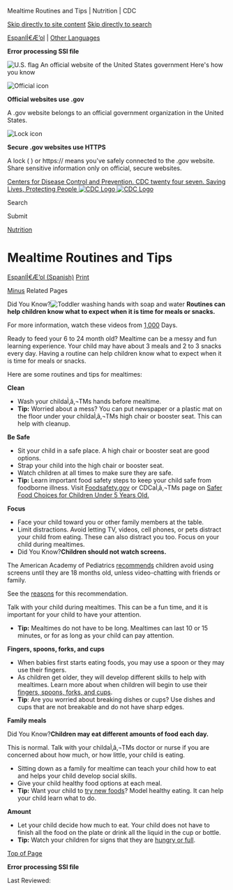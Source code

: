 





















Mealtime Routines and Tips \| Nutrition \| CDC
 










 






 











 




[Skip directly to site content](#content)
[Skip directly to search](#headerSearch)


[EspanIÌ€Æ’ol](/spanish/) \| 
[Other Languages](https://wwwn.cdc.gov/pubs/other-languages/)

**Error processing SSI file**  



![U.S. flag](/TemplatePackage/4.0/assets/imgs/uswds/us_flag_small.png)
An official website of the United States government Here's how you know 



![Official icon](/TemplatePackage/4.0/assets/imgs/uswds/icon-dot-gov.svg)



**Official websites use .gov**


A .gov website belongs to an official government organization in the United States.







![Lock icon](/TemplatePackage/4.0/assets/imgs/uswds/icon-https.svg)



**Secure .gov websites use HTTPS**


A lock (  ) or https:// means you've safely connected to the .gov website. Share sensitive information only on official, secure websites.








 



[Centers for Disease Control and Prevention. CDC twenty four seven. Saving Lives, Protecting People
![CDC Logo](/TemplatePackage/4.0/assets/imgs/logo/logo-notext.svg)
![CDC Logo](/TemplatePackage/4.0/assets/imgs/logo/logo-notext.svg)](https://www.cdc.gov/)





Search









Submit


















 [Nutrition](/nutrition/php/about/index.html)










 











Mealtime Routines and Tips
==========================

 
[EspanIÌ€Æ’ol (Spanish)](/nutrition/infantandtoddlernutrition/mealtime/consejos-y-rutinas-para-la-hora-de-comer.html) [Print](#print)



[Minus](#collapse_28376627fc3bb67d7)
Related Pages




Did You Know?![Toddler washing hands with soap and water](/nutrition/infantandtoddlernutrition/images/toddler-washing-hands-small.jpg?_=16840)
**Routines can help children know what to expect when it is time for meals or snacks.**


For more information, watch these videos from [1,000](/nutrition/infantandtoddlernutrition/resources.html#videos) Days.



Ready to feed your 6 to 24 month old? Mealtime can be a messy and fun learning experience. Your child may have about 3 meals and 2 to 3 snacks every day. Having a routine can help children know what to expect when it is time for meals or snacks.


Here are some routines and tips for mealtimes:


**Clean**


* Wash your childaÌ‚â‚¬TMs hands before mealtime.
* **Tip:** Worried about a mess? You can put newspaper or a plastic mat on the floor under your childaÌ‚â‚¬TMs high chair or booster seat. This can help with cleanup.


**Be Safe**


* Sit your child in a safe place. A high chair or booster seat are good options.
* Strap your child into the high chair or booster seat.
* Watch children at all times to make sure they are safe.
* **Tip:** Learn important food safety steps to keep your child safe from foodborne illness. Visit [Foodsafety.gov](https://www.foodsafety.gov/risk/children/index.html) or CDCaÌ‚â‚¬TMs page on [Safer Food Choices for Children Under 5 Years Old.](/foodsafety/communication/children-under-5.html)


**Focus**


* Face your child toward you or other family members at the table.
* Limit distractions. Avoid letting TV, videos, cell phones, or pets distract your child from eating. These can also distract you too. Focus on your child during mealtimes.
* Did You Know?**Children should not watch screens.**


The American Academy of Pediatrics [recommends](https://publications.aap.org/pediatrics/article/138/5/e20162591/60503/Media-and-Young-Minds?autologincheck=redirected) children avoid using screens until they are 18 months old, unless video\-chatting with friends or family.


See the [reasons](https://www.healthychildren.org/English/family-life/Media/Pages/Why-to-Avoid-TV-Before-Age-2.aspx) for this recommendation.



Talk with your child during mealtimes. This can be a fun time, and it is important for your child to have your attention.
* **Tip:** Mealtimes do not have to be long. Mealtimes can last 10 or 15 minutes, or for as long as your child can pay attention.


**Fingers, spoons, forks, and cups**


* When babies first starts eating foods, you may use a spoon or they may use their fingers.
* As children get older, they will develop different skills to help with mealtimes. Learn more about when children will begin to use their [fingers, spoons, forks, and cups](/nutrition/infantandtoddlernutrition/mealtime/fingers-spoons-forks-cups.html).
* **Tip**: Are you worried about breaking dishes or cups? Use dishes and cups that are not breakable and do not have sharp edges.


**Family meals**


Did You Know?**Children may eat different amounts of food each day.** 


This is normal. Talk with your childaÌ‚â‚¬TMs doctor or nurse if you are concerned about how much, or how little, your child is eating.



* Sitting down as a family for mealtime can teach your child how to eat and helps your child develop social skills.
* Give your child healthy food options at each meal.
* **Tip:** Want your child to [try new foods](/nutrition/infantandtoddlernutrition/foods-and-drinks/picky-eaters.html)? Model healthy eating. It can help your child learn what to do.


**Amount**


* Let your child decide how much to eat. Your child does not have to finish all the food on the plate or drink all the liquid in the cup or bottle.
* **Tip:** Watch your children for signs that they are [hungry or full](/nutrition/infantandtoddlernutrition/mealtime/signs-your-child-is-hungry-or-full.html).


 [Top of Page](#)






**Error processing SSI file**  






 Last Reviewed: